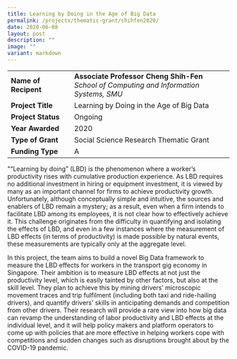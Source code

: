 ```yaml
---
title: Learning by Doing in the Age of Big Data
permalink: /projects/thematic-grant/shihfen2020/
date: 2020-06-08
layout: post
description: ""
image: ""
variant: markdown
---
```

|  |  |
|---|---|
| **Name of Recipent** | **Associate Professor Cheng Shih-Fen**<br>_School of Computing and Information Systems, SMU_ |
| **Project Title** | Learning by Doing in the Age of Big Data |
| **Project Status** | Ongoing |
| **Year Awarded** | 2020 |
| **Type of Grant** | Social Science Research Thematic Grant |
|**Funding Type** | A |

"“Learning by doing” (LBD) is the phenomenon where a worker’s productivity rises with cumulative production experience. As LBD requires no additional investment in hiring or equipment investment, it is viewed by many as an important channel for firms to achieve productivity growth. Unfortunately, although conceptually simple and intuitive, the sources and enablers of LBD remain a mystery; as a result, even when a firm intends to facilitate LBD among its employees, it is not clear how to effectively achieve it. This challenge originates from the difficulty in quantifying and isolating the effects of LBD, and even in a few instances where the measurement of LBD effects (in terms of productivity) is made possible by natural events, these measurements are typically only at the aggregate level.

In this project, the team aims to build a novel Big Data framework to measure the LBD effects for workers in the transport gig economy in Singapore. Their ambition is to measure LBD effects at not just the productivity level, which is easily tainted by other factors, but also at the skill level. They plan to achieve this by mining drivers’ microscopic movement traces and trip fulfilment (including both taxi and ride-hailing drivers), and quantify drivers’ skills in anticipating demands and competition from other drivers. Their research will provide a rare view into how big data can revamp the understanding of labor productivity and LBD effects at the individual level, and it will help policy makers and platform operators to come up with policies that are more effective in helping workers cope with competitions and sudden changes such as disruptions brought about by the COVID-19 pandemic.